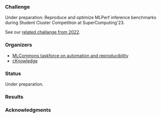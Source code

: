 ### Challenge

Under preparation: Reproduce and optimize MLPerf inference benchmarks during Student Cluster Competition at SuperComputing'23.

See our [related challange from 2022](https://access.cknowledge.org/playground/?action=challenges&name=optimize-mlperf-inference-scc2023).

### Organizers

* [MLCommons taskforce on automation and reproducibility](https://cKnowledge.org/mlcommons-taskforce)
* [cKnowledge](https://cKnowledge.org)

### Status

Under preparation.

### Results


### Acknowledgments

